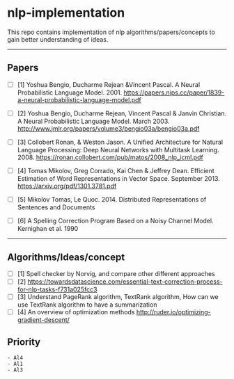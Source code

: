 # nlp-implementation
This repo contains implementation of nlp algorithms/papers/concepts to gain better understanding of ideas.

-------
## Papers
  - [ ] [1] Yoshua Bengio, Ducharme Rejean &Vincent Pascal. A Neural Probabilistic Language Model. 2001. https://papers.nips.cc/paper/1839-a-neural-probabilistic-language-model.pdf

  - [ ] [2] Yoshua Bengio, Ducharme Rejean, Vincent Pascal & Janvin Christian. A Neural Probabilistic Language Model. 
March 2003. http://www.jmlr.org/papers/volume3/bengio03a/bengio03a.pdf

  - [ ] [3] Collobert Ronan, & Weston Jason. A Unified Architecture for Natural Language Processing: Deep Neural Networks with Multitask Learning. 2008. https://ronan.collobert.com/pub/matos/2008_nlp_icml.pdf

  - [ ] [4] Tomas Mikolov, Greg Corrado, Kai Chen & Jeffrey Dean. Efficient Estimation of Word Representations in Vector Space. September 2013. https://arxiv.org/pdf/1301.3781.pdf
  - [ ] [5] Mikolov Tomas, Le Quoc. 2014. Distributed Representations of Sentences and Documents
  - [ ] [6] A Spelling Correction Program Based on a Noisy Channel Model. Kernighan et al. 1990
-------
## Algorithms/Ideas/concept
   - [ ] [1] Spell checker by Norvig, and compare other different approaches
   - [ ] [2] https://towardsdatascience.com/essential-text-correction-process-for-nlp-tasks-f731a025fcc3
   - [ ] [3] Understand PageRank algorithm, TextRank algorithm, How can we use TextRank algorithm to have a 
   summarization
   - [ ] [4] An overview of optimization methods http://ruder.io/optimizing-gradient-descent/

## Priority
    - Al4
    - Al1
    - Al3
